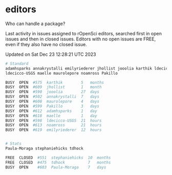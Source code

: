# editors

Who can handle a package?

Last activity in issues assigned to rOpenSci editors, searched first in open
issues and then in closed issues. Editors with no open issues are FREE, even if
they also have no closed issue.


Updated on Sat Dec 23 12:28:21 UTC 2023

```bash
# Standard
adamhsparks annakrystalli emilyriederer jhollist jooolia karthik ldecicco
ldecicco-USGS maelle maurolepore noamross Pakillo

BUSY  OPEN  #575  karthik        5   months
BUSY  OPEN  #609  jhollist       1   month
BUSY  OPEN  #590  jooolia        27  days
BUSY  OPEN  #502  annakrystalli  7   days
BUSY  OPEN  #608  maurolepore    4   days
BUSY  OPEN  #599  Pakillo        3   days
BUSY  OPEN  #612  adamhsparks    1   day
BUSY  OPEN  #618  maelle         1   day
BUSY  OPEN  #598  ldecicco-USGS  21  hours
BUSY  OPEN  #613  noamross       21  hours
BUSY  OPEN  #619  emilyriederer  12  hours


# Stats
Paula-Moraga stephaniehicks tdhock

FREE  CLOSED  #551  stephaniehicks  10  months
FREE  CLOSED  #475  tdhock          7   months
BUSY  OPEN    #603  Paula-Moraga    7   days
```
